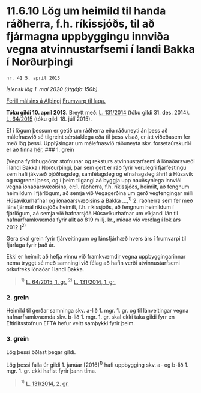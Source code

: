 # 11.6.10 Lög um heimild til handa ráðherra, f.h. ríkissjóðs, til að fjármagna uppbyggingu innviða vegna atvinnustarfsemi í landi Bakka í Norðurþingi

`nr. 41 5. apríl 2013`

_Íslensk lög 1. maí 2020 (útgáfa 150b)._

[Ferill málsins á Alþingi](https://www.althingi.is/thingstorf/thingmalalistar-eftir-thingum/ferill/?ltg=141&mnr=633)
[Frumvarp til laga.](https://www.althingi.is/altext/141/s/1109.html)

**Tóku gildi 10. apríl 2013.**
Breytt með:
[L. 131/2014](https://althingi.is/altext/stjt/2014.131.html) (tóku gildi 31. des. 2014).
[L. 64/2015](https://althingi.is/altext/stjt/2015.064.html) (tóku gildi 18. júlí 2015).

Ef í lögum þessum er getið um ráðherra eða ráðuneyti án þess að málefnasvið sé tilgreint sérstaklega eða til þess vísað, er átt viðeðasem fer með lög þessi. Upplýsingar um málefnasvið ráðuneyta skv. forsetaúrskurði er að finna [hér.](2018119.md) ### 1. grein

[Vegna fyrirhugaðrar stofnunar og reksturs atvinnustarfsemi á iðnaðarsvæði í landi Bakka í Norðurþingi, þar sem gert er ráð fyrir verulegri fjárfestingu sem hafi jákvæð þjóðhagsleg, samfélagsleg og efnahagsleg áhrif á Húsavík og nágrenni þess, og í þeim tilgangi að byggja upp nauðsynlega innviði vegna iðnaðarsvæðisins, er:1. ráðherra, f.h. ríkissjóðs, heimilt, að fengnum heimildum í fjárlögum, að semja við Vegagerðina um gerð vegtengingar milli Húsavíkurhafnar og iðnaðarsvæðisins á Bakka …,<sup>1)</sup> 
2. ráðherra sem fer með lánsfjármál ríkissjóðs heimilt, f.h. ríkissjóðs, að fengnum heimildum í fjárlögum, að semja við hafnarsjóð Húsavíkurhafnar um víkjandi lán til hafnarframkvæmda fyrir allt að 819 millj. kr., miðað við verðlag í lok árs 2012.]<sup>2)</sup> 

Gera skal grein fyrir fjárveitingum og lánsfjárhæð hvers árs í frumvarpi til fjárlaga fyrir það ár.

Ekki er heimilt að hefja vinnu við framkvæmdir vegna uppbyggingarinnar nema tryggt sé með samningi við félag að hafin verði atvinnustarfsemi orkufreks iðnaðar í landi Bakka.

> <sup>1)</sup> [L. 64/2015, 1. gr.](https://althingi.is/altext/stjt/2015.064.html) <sup>2)</sup> [L. 131/2014, 1. gr.](https://althingi.is/altext/stjt/2014.131.html)

### 2. grein

Heimild til gerðar samninga skv. a-lið 1. mgr. 1. gr. og til lánveitingar vegna hafnarframkvæmda skv. b-lið 1. mgr. 1. gr. skal ekki taka gildi fyrr en Eftirlitsstofnun EFTA hefur veitt samþykki fyrir þeim.

### 3. grein

Lög þessi öðlast þegar gildi.

Lög þessi falla úr gildi 1. janúar [2016]<sup>1)</sup> hafi uppbygging skv. a- og b-lið 1. mgr. 1. gr. ekki hafist fyrir þann tíma.

> <sup>1)</sup> [L. 131/2014, 2. gr.](https://althingi.is/altext/stjt/2014.131.html)
